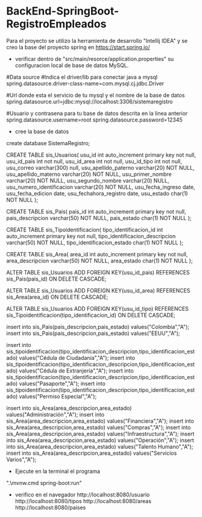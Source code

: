 # BackEnd-SpringBoot-RegistroEmpleados

Para el proyecto se utilizo la herramienta de desarrollo "Intellij IDEA" y se creo la base del proyecto spring en https://start.spring.io/

- verificar dentro de "src/main/resorce/application.properties"  su configuracion local de base de datos MySQL.

#Data source
#Indica el driver/lib para conectar java a mysql
spring.datasource.driver-class-name=com.mysql.cj.jdbc.Driver

#Url donde esta el servicio de tu mysql y el nombre de la base de datos
spring.datasource.url=jdbc:mysql://localhost:3306/sistemaregistro

#Usuario y contrasena para tu base de datos descrita en la linea anterior
spring.datasource.username=root
spring.datasource.password=12345

- cree la base de datos 

create database SistemaRegistro;

CREATE TABLE sis_Usuarios(
	usu_id int auto_increment primary key not null,
	usu_id_pais int not null,
    usu_id_area int not null,
    usu_id_tipo int not null,
    usu_correo varchar(300) null,
	usu_apellido_paterno varchar(20) NOT NULL,
    usu_apellido_materno varchar(20) NOT NULL,
    usu_primer_nombre varchar(20) NOT NULL,
    usu_segundo_nombre varchar(20)  NULL,
    usu_numero_identificacion varchar(20) NOT NULL,
    usu_fecha_ingreso date,
    usu_fecha_edicion date,
    usu_fechahora_registro date,
	usu_estado char(1) NOT NULL
 );
 
 CREATE TABLE sis_Pais(
	pais_id int auto_increment primary key not null,
	pais_descripcion varchar(50) NOT NULL,
	pais_estado char(1) NOT NULL
 );
 
 CREATE TABLE sis_Tipoidentificacion(
	tipo_identificacion_id int auto_increment primary key not null,
	tipo_identificacion_descripcion varchar(50) NOT NULL,
	tipo_identificacion_estado char(1) NOT NULL
 );
 
  CREATE TABLE sis_Area(
	area_id int auto_increment primary key not null,
	area_descripcion varchar(50) NOT NULL,
	area_estado char(1) NOT NULL
 );
 
ALTER TABLE sis_Usuarios ADD FOREIGN KEY(usu_id_pais) 
REFERENCES sis_Pais(pais_id) ON DELETE CASCADE;

ALTER TABLE sis_Usuarios ADD FOREIGN KEY(usu_id_area) 
REFERENCES sis_Area(area_id) ON DELETE CASCADE;

ALTER TABLE sis_Usuarios ADD FOREIGN KEY(usu_id_tipo) 
REFERENCES sis_Tipoidentificacion(tipo_identificacion_id) ON DELETE CASCADE;


insert into sis_Pais(pais_descripcion,pais_estado) values("Colombia","A");
insert into sis_Pais(pais_descripcion,pais_estado) values("EEUU","A");

insert into sis_tipoidentificacion(tipo_identificacion_descripcion,tipo_identificacion_estado) values("Cédula de Ciudadanía","A");
insert into sis_tipoidentificacion(tipo_identificacion_descripcion,tipo_identificacion_estado) values("Cédula de Extranjería","A");
insert into sis_tipoidentificacion(tipo_identificacion_descripcion,tipo_identificacion_estado) values("Pasaporte","A");
insert into sis_tipoidentificacion(tipo_identificacion_descripcion,tipo_identificacion_estado) values("Permiso Especial","A");

insert into sis_Area(area_descripcion,area_estado) values("Administración","A");
insert into sis_Area(area_descripcion,area_estado) values("Financiera","A");
insert into sis_Area(area_descripcion,area_estado) values("Compras","A");
insert into sis_Area(area_descripcion,area_estado) values("Infraestructura","A");
insert into sis_Area(area_descripcion,area_estado) values("Operación","A");
insert into sis_Area(area_descripcion,area_estado) values("Talento Humano","A");
insert into sis_Area(area_descripcion,area_estado) values("Servicios Varios","A");


- Ejecute en la terminal el programa

 ".\mvnw.cmd spring-boot:run"
 
 - verifico en el navegador  http://localhost:8080/usuario   http://localhost:8080/tipos http://localhost:8080/areas http://localhost:8080/paises
 
 
